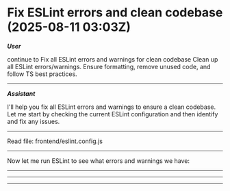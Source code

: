 <!-- Generated by SpecStory -->

# Fix ESLint errors and clean codebase (2025-08-11 03:03Z)

_**User**_

continue to Fix all ESLint errors and warnings for clean codebase	Clean up all ESLint errors/warnings. Ensure formatting, remove unused code, and follow TS best practices.

---

_**Assistant**_

I'll help you fix all ESLint errors and warnings to ensure a clean codebase. Let me start by checking the current ESLint configuration and then identify and fix any issues.


---

Read file: frontend/eslint.config.js

---

Now let me run ESLint to see what errors and warnings we have:


---



---



---

